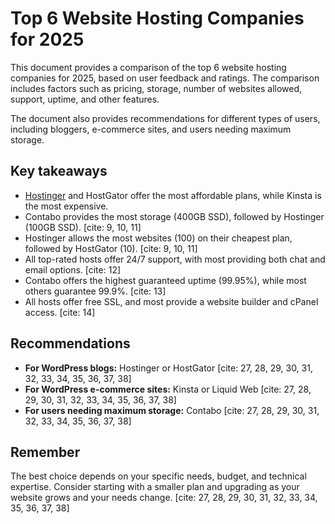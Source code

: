 # Top 6 Website Hosting Companies for 2025

This document provides a comparison of the top 6 website hosting companies for 2025, based on user feedback and ratings. The comparison includes factors such as pricing, storage, number of websites allowed, support, uptime, and other features.

The document also provides recommendations for different types of users, including bloggers, e-commerce sites, and users needing maximum storage.

## Key takeaways

* [Hostinger](https://bit.ly/3B1qs7M) and HostGator offer the most affordable plans, while Kinsta is the most expensive. 
* Contabo provides the most storage (400GB SSD), followed by Hostinger (100GB SSD). [cite: 9, 10, 11]
* Hostinger allows the most websites (100) on their cheapest plan, followed by HostGator (10). [cite: 9, 10, 11]
* All top-rated hosts offer 24/7 support, with most providing both chat and email options. [cite: 12]
* Contabo offers the highest guaranteed uptime (99.95%), while most others guarantee 99.9%. [cite: 13]
* All hosts offer free SSL, and most provide a website builder and cPanel access. [cite: 14]

## Recommendations

* **For WordPress blogs:** Hostinger or HostGator [cite: 27, 28, 29, 30, 31, 32, 33, 34, 35, 36, 37, 38]
* **For WordPress e-commerce sites:** Kinsta or Liquid Web [cite: 27, 28, 29, 30, 31, 32, 33, 34, 35, 36, 37, 38]
* **For users needing maximum storage:** Contabo [cite: 27, 28, 29, 30, 31, 32, 33, 34, 35, 36, 37, 38]

## Remember

The best choice depends on your specific needs, budget, and technical expertise. Consider starting with a smaller plan and upgrading as your website grows and your needs change. [cite: 27, 28, 29, 30, 31, 32, 33, 34, 35, 36, 37, 38]

